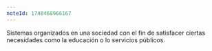 ```yaml
---
noteId: 1748468966167
---
```


Sistemas organizados en una sociedad con el fin de satisfacer ciertas necesidades como la educación o lo servicios públicos.
